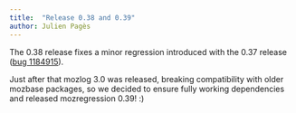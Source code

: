 ```yaml
---
title:  "Release 0.38 and 0.39"
author: Julien Pagès
---
```


The 0.38 release fixes a minor regression introduced with the 0.37
release ([bug 1184915]).

Just after that mozlog 3.0 was released, breaking compatibility
with older mozbase packages, so we decided to ensure fully
working dependencies and released mozregression 0.39! :)

[bug 1184915]: https://bugzilla.mozilla.org/show_bug.cgi?id=1184915
